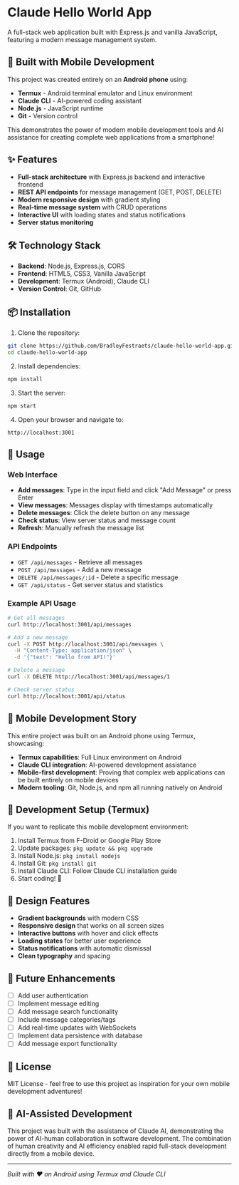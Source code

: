 # Claude Hello World App

A full-stack web application built with Express.js and vanilla JavaScript, featuring a modern message management system.

## 🚀 Built with Mobile Development

This project was created entirely on an **Android phone** using:
- **Termux** - Android terminal emulator and Linux environment
- **Claude CLI** - AI-powered coding assistant
- **Node.js** - JavaScript runtime
- **Git** - Version control

This demonstrates the power of modern mobile development tools and AI assistance for creating complete web applications from a smartphone!

## ✨ Features

- **Full-stack architecture** with Express.js backend and interactive frontend
- **REST API endpoints** for message management (GET, POST, DELETE)
- **Modern responsive design** with gradient styling
- **Real-time message system** with CRUD operations
- **Interactive UI** with loading states and status notifications
- **Server status monitoring**

## 🛠️ Technology Stack

- **Backend**: Node.js, Express.js, CORS
- **Frontend**: HTML5, CSS3, Vanilla JavaScript
- **Development**: Termux (Android), Claude CLI
- **Version Control**: Git, GitHub

## 📦 Installation

1. Clone the repository:
```bash
git clone https://github.com/BradleyFestraets/claude-hello-world-app.git
cd claude-hello-world-app
```

2. Install dependencies:
```bash
npm install
```

3. Start the server:
```bash
npm start
```

4. Open your browser and navigate to:
```
http://localhost:3001
```

## 🎯 Usage

### Web Interface
- **Add messages**: Type in the input field and click "Add Message" or press Enter
- **View messages**: Messages display with timestamps automatically
- **Delete messages**: Click the delete button on any message
- **Check status**: View server status and message count
- **Refresh**: Manually refresh the message list

### API Endpoints

- `GET /api/messages` - Retrieve all messages
- `POST /api/messages` - Add a new message
- `DELETE /api/messages/:id` - Delete a specific message
- `GET /api/status` - Get server status and statistics

### Example API Usage

```bash
# Get all messages
curl http://localhost:3001/api/messages

# Add a new message
curl -X POST http://localhost:3001/api/messages \
  -H "Content-Type: application/json" \
  -d '{"text": "Hello from API!"}'

# Delete a message
curl -X DELETE http://localhost:3001/api/messages/1

# Check server status
curl http://localhost:3001/api/status
```

## 📱 Mobile Development Story

This entire project was built on an Android phone using Termux, showcasing:

- **Termux capabilities**: Full Linux environment on Android
- **Claude CLI integration**: AI-powered development assistance
- **Mobile-first development**: Proving that complex web applications can be built entirely on mobile devices
- **Modern tooling**: Git, Node.js, and npm all running natively on Android

## 🔧 Development Setup (Termux)

If you want to replicate this mobile development environment:

1. Install Termux from F-Droid or Google Play Store
2. Update packages: `pkg update && pkg upgrade`
3. Install Node.js: `pkg install nodejs`
4. Install Git: `pkg install git`
5. Install Claude CLI: Follow Claude CLI installation guide
6. Start coding! 🎉

## 🎨 Design Features

- **Gradient backgrounds** with modern CSS
- **Responsive design** that works on all screen sizes
- **Interactive buttons** with hover and click effects
- **Loading states** for better user experience
- **Status notifications** with automatic dismissal
- **Clean typography** and spacing

## 🚀 Future Enhancements

- [ ] Add user authentication
- [ ] Implement message editing
- [ ] Add message search functionality
- [ ] Include message categories/tags
- [ ] Add real-time updates with WebSockets
- [ ] Implement data persistence with database
- [ ] Add message export functionality

## 📄 License

MIT License - feel free to use this project as inspiration for your own mobile development adventures!

## 🤖 AI-Assisted Development

This project was built with the assistance of Claude AI, demonstrating the power of AI-human collaboration in software development. The combination of human creativity and AI efficiency enabled rapid full-stack development directly from a mobile device.

---

*Built with ❤️ on Android using Termux and Claude CLI*